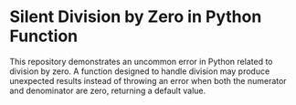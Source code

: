 # Silent Division by Zero in Python Function

This repository demonstrates an uncommon error in Python related to division by zero.  A function designed to handle division may produce unexpected results instead of throwing an error when both the numerator and denominator are zero, returning a default value.